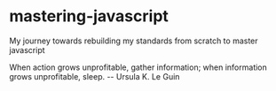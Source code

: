# mastering-javascript
My journey towards rebuilding my standards from scratch to master javascript

When action grows unprofitable, gather information;
when information grows unprofitable, sleep.
-- Ursula K. Le Guin
